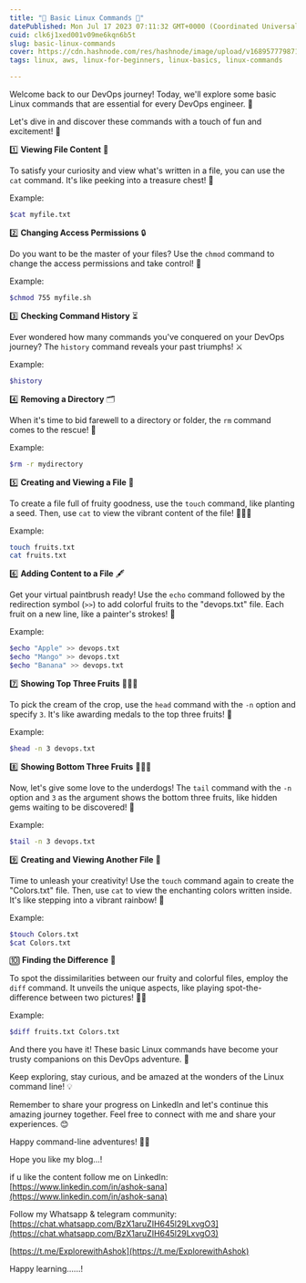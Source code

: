 ```yaml
---
title: "📝 Basic Linux Commands 🐧"
datePublished: Mon Jul 17 2023 07:11:32 GMT+0000 (Coordinated Universal Time)
cuid: clk6j1xed001v09me6kqn6b5t
slug: basic-linux-commands
cover: https://cdn.hashnode.com/res/hashnode/image/upload/v1689577798716/7cce0133-98ae-477c-8062-58c22ad3d181.png
tags: linux, aws, linux-for-beginners, linux-basics, linux-commands

---
```


Welcome back to our DevOps journey! Today, we'll explore some basic Linux commands that are essential for every DevOps engineer. 🚀

Let's dive in and discover these commands with a touch of fun and excitement! 🎉

1️⃣ **Viewing File Content** 👀

To satisfy your curiosity and view what's written in a file, you can use the `cat` command. It's like peeking into a treasure chest! 💎

Example:

```bash
$cat myfile.txt
```

2️⃣ **Changing Access Permissions** 🔒

Do you want to be the master of your files? Use the `chmod` command to change the access permissions and take control! 🔐

Example:

```bash
$chmod 755 myfile.sh
```

3️⃣ **Checking Command History** ⏳

Ever wondered how many commands you've conquered on your DevOps journey? The `history` command reveals your past triumphs! ⚔️

Example:

```bash
$history
```

4️⃣ **Removing a Directory** 🗂️

When it's time to bid farewell to a directory or folder, the `rm` command comes to the rescue! 🚫

Example:

```bash
$rm -r mydirectory
```

5️⃣ **Creating and Viewing a File** 📄

To create a file full of fruity goodness, use the `touch` command, like planting a seed. Then, use `cat` to view the vibrant content of the file! 🍎🍌🍒

Example:

```bash
touch fruits.txt
cat fruits.txt
```

6️⃣ **Adding Content to a File** 🖋️

Get your virtual paintbrush ready! Use the `echo` command followed by the redirection symbol (`>>`) to add colorful fruits to the "devops.txt" file. Each fruit on a new line, like a painter's strokes! 🎨

Example:

```bash
$echo "Apple" >> devops.txt
$echo "Mango" >> devops.txt
$echo "Banana" >> devops.txt
```

7️⃣ **Showing Top Three Fruits** 🥇🥈🥉

To pick the cream of the crop, use the `head` command with the `-n` option and specify `3`. It's like awarding medals to the top three fruits! 🏅

Example:

```bash
$head -n 3 devops.txt
```

8️⃣ **Showing Bottom Three Fruits** 🥭🍊🍇

Now, let's give some love to the underdogs! The `tail` command with the `-n` option and `3` as the argument shows the bottom three fruits, like hidden gems waiting to be discovered! 💎

Example:

```bash
$tail -n 3 devops.txt
```

9️⃣ **Creating and Viewing Another File** 🌈

Time to unleash your creativity! Use the `touch` command again to create the "Colors.txt" file. Then, use `cat` to view the enchanting colors written inside. It's like stepping into a vibrant rainbow! 🌈

Example:

```bash
$touch Colors.txt
$cat Colors.txt
```

🔟 **Finding the Difference** 🔄

To spot the dissimilarities between our fruity and colorful files, employ the `diff` command. It unveils the unique aspects, like playing spot-the-difference between two pictures! 🕵️‍♂️

Example:

```bash
$diff fruits.txt Colors.txt
```

And there you have it! These basic Linux commands have become your trusty companions on this DevOps adventure. 🌟

Keep exploring, stay curious, and be amazed at the wonders of the Linux command line! 💡

Remember to share your progress on LinkedIn and let's continue this amazing journey together. Feel free to connect with me and share your experiences. 😊

Happy command-line adventures! 🚀🐧

Hope you like my blog...!

if u like the content follow me on LinkedIn: [https://www.linkedin.com/in/ashok-sana](https://www.linkedin.com/in/ashok-sana)

Follow my Whatsapp & telegram community: [https://chat.whatsapp.com/BzX1aruZIH645l29LxvgO3](https://chat.whatsapp.com/BzX1aruZIH645l29LxvgO3)

[https://t.me/ExplorewithAshok](https://t.me/ExplorewithAshok)

Happy learning......!